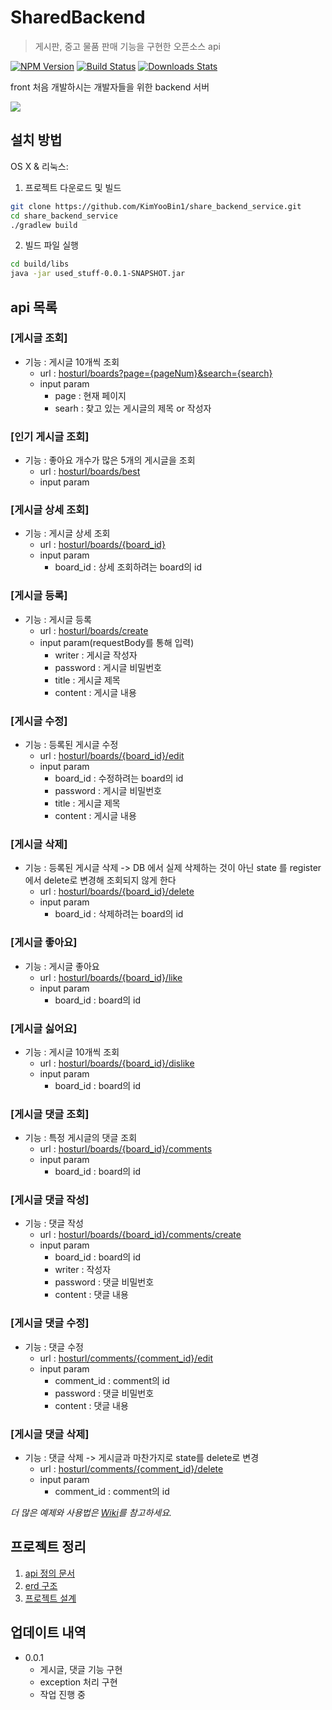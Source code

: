 # SharedBackend
> 게시판, 중고 물품 판매 기능을 구현한 오픈소스 api

[![NPM Version][npm-image]][npm-url]
[![Build Status][travis-image]][travis-url]
[![Downloads Stats][npm-downloads]][npm-url]

front 처음 개발하시는 개발자들을 위한 backend 서버

![](../header.png)

## 설치 방법

OS X & 리눅스:
1. 프로젝트 다운로드 및 빌드
```sh
git clone https://github.com/KimYooBin1/share_backend_service.git
cd share_backend_service
./gradlew build
```

2. 빌드 파일 실행
```sh
cd build/libs
java -jar used_stuff-0.0.1-SNAPSHOT.jar 
```
   
## api 목록

### [게시글 조회]
* 기능 : 게시글 10개씩 조회
   * url : [hosturl/boards?page={pageNum}&search={search}](http://localhost:8080/boards)
   * input param
      * page : 현재 페이지
      * searh : 찾고 있는 게시글의 제목 or 작성자 
### [인기 게시글 조회]
* 기능 : 좋아요 개수가 많은 5개의 게시글을 조회
   * url : [hosturl/boards/best](http://localhost:8080/boards/beat)
   * input param
### [게시글 상세 조회]
* 기능 : 게시글 상세 조회
   * url : [hosturl/boards/{board_id}](http://localhost:8080/boards/1)
   * input param
      * board_id : 상세 조회하려는 board의 id
### [게시글 등록]
* 기능 : 게시글 등록
   * url : [hosturl/boards/create](http://localhost:8080/boards/create)
   * input param(requestBody를 통해 입력)
      * writer : 게시글 작성자
      * password : 게시글 비밀번호
      * title : 게시글 제목
      * content : 게시글 내용
### [게시글 수정]
* 기능 : 등록된 게시글 수정
   * url : [hosturl/boards/{board_id}/edit](http://localhost:8080/boards/1/edit)
   * input param
      * board_id : 수정하려는 board의 id
      * password : 게시글 비밀번호
      * title : 게시글 제목
      * content : 게시글 내용
### [게시글 삭제]
* 기능 : 등록된 게시글 삭제 -> DB 에서 실제 삭제하는 것이 아닌 state 를 register 에서 delete로 변경해 조회되지 않게 한다
   * url : [hosturl/boards/{board_id}/delete](http://localhost:8080/boards/1/delete)
   * input param
      * board_id : 삭제하려는 board의 id
### [게시글 좋아요]
* 기능 : 게시글 좋아요
   * url : [hosturl/boards/{board_id}/like](http://localhost:8080/boards/1/like)
   * input param
      * board_id : board의 id
### [게시글 싫어요]
* 기능 : 게시글 10개씩 조회
   * url : [hosturl/boards/{board_id}/dislike](http://localhost:8080/boards/1/dislike)
   * input param
      * board_id : board의 id
### [게시글 댓글 조회]
* 기능 : 특정 게시글의 댓글 조회
   * url : [hosturl/boards/{board_id}/comments](http://localhost:8080/boards/1/comments)
   * input param
      * board_id : board의 id
### [게시글 댓글 작성]
* 기능 : 댓글 작성
   * url : [hosturl/boards/{board_id}/comments/create](http://localhost:8080/boards/1/comments/create)
   * input param
      * board_id : board의 id
      * writer : 작성자
      * password : 댓글 비밀번호
      * content : 댓글 내용
### [게시글 댓글 수정]
* 기능 : 댓글 수정
   * url : [hosturl/comments/{comment_id}/edit](http://localhost:8080/comments/1/edit)
   * input param
      * comment_id : comment의 id
      * password : 댓글 비밀번호
      * content : 댓글 내용
### [게시글 댓글 삭제]
* 기능 : 댓글 삭제 -> 게시글과 마찬가지로 state를 delete로 변경
   * url : [hosturl/comments/{comment_id}/delete](http://localhost:8080/comments/1/delete)
   * input param
      * comment_id : comment의 id

_더 많은 예제와 사용법은 [Wiki][wiki]를 참고하세요._



## 프로젝트 정리
1. [api 정의 문서](https://docs.google.com/spreadsheets/d/1G-QWd5c6JL1anTlZtuoILePIFl0Aj8eBA71GOUsMkqg/edit?usp=sharing)
2. [erd 구조](https://www.erdcloud.com/p/7v6o6H3My5NaATopx)
3. [프로젝트 설계](https://few-fireplace-d66.notion.site/be8d253acb0043e48f38ddaf5cff6d37?v=8431170b236c4c55a8da142c709a2352&pvs=4)


## 업데이트 내역

* 0.0.1
    * 게시글, 댓글 기능 구현
    * exception 처리 구현
    * 작업 진행 중



<!-- Markdown link & img dfn's -->
[npm-image]: https://img.shields.io/npm/v/datadog-metrics.svg?style=flat-square
[npm-url]: https://npmjs.org/package/datadog-metrics
[npm-downloads]: https://img.shields.io/npm/dm/datadog-metrics.svg?style=flat-square
[travis-image]: https://img.shields.io/travis/dbader/node-datadog-metrics/master.svg?style=flat-square
[travis-url]: https://travis-ci.org/dbader/node-datadog-metrics
[wiki]: https://github.com/yourname/yourproject/wiki
